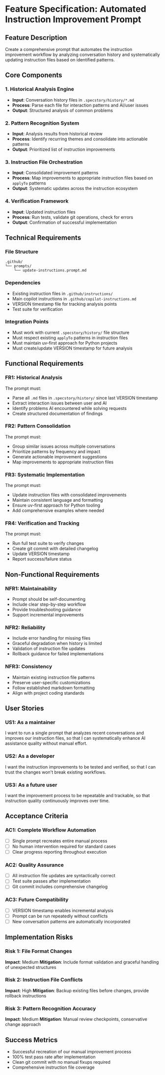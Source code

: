 # Feature Specification: Automated Instruction Improvement Prompt

## Feature Description
Create a comprehensive prompt that automates the instruction improvement workflow by analyzing conversation history and systematically updating instruction files based on identified patterns.

## Core Components

### 1. Historical Analysis Engine
- **Input**: Conversation history files in `.specstory/history/*.md`
- **Process**: Parse each file for interaction patterns and AI/user issues
- **Output**: Structured analysis of common problems

### 2. Pattern Recognition System
- **Input**: Analysis results from historical review
- **Process**: Identify recurring themes and consolidate into actionable patterns
- **Output**: Prioritized list of instruction improvements

### 3. Instruction File Orchestration
- **Input**: Consolidated improvement patterns
- **Process**: Map improvements to appropriate instruction files based on `applyTo` patterns
- **Output**: Systematic updates across the instruction ecosystem

### 4. Verification Framework
- **Input**: Updated instruction files
- **Process**: Run tests, validate git operations, check for errors
- **Output**: Confirmation of successful implementation

## Technical Requirements

### File Structure
```
.github/
└── prompts/
    └── update-instructions.prompt.md
```

### Dependencies
- Existing instruction files in `.github/instructions/`
- Main copilot instructions in `.github/copilot-instructions.md`
- VERSION timestamp file for tracking analysis points
- Test suite for verification

### Integration Points
- Must work with current `.specstory/history/` file structure
- Must respect existing `applyTo` patterns in instruction files
- Must maintain uv-first approach for Python projects
- Must create/update VERSION timestamp for future analysis

## Functional Requirements

### FR1: Historical Analysis
The prompt must:
- Parse all `.md` files in `.specstory/history/` since last VERSION timestamp
- Extract interaction issues between user and AI
- Identify problems AI encountered while solving requests
- Create structured documentation of findings

### FR2: Pattern Consolidation
The prompt must:
- Group similar issues across multiple conversations
- Prioritize patterns by frequency and impact
- Generate actionable improvement suggestions
- Map improvements to appropriate instruction files

### FR3: Systematic Implementation
The prompt must:
- Update instruction files with consolidated improvements
- Maintain consistent language and formatting
- Ensure uv-first approach for Python tooling
- Add comprehensive examples where needed

### FR4: Verification and Tracking
The prompt must:
- Run full test suite to verify changes
- Create git commit with detailed changelog
- Update VERSION timestamp
- Report success/failure status

## Non-Functional Requirements

### NFR1: Maintainability
- Prompt should be self-documenting
- Include clear step-by-step workflow
- Provide troubleshooting guidance
- Support incremental improvements

### NFR2: Reliability
- Include error handling for missing files
- Graceful degradation when history is limited
- Validation of instruction file updates
- Rollback guidance for failed implementations

### NFR3: Consistency
- Maintain existing instruction file patterns
- Preserve user-specific customizations
- Follow established markdown formatting
- Align with project coding standards

## User Stories

### US1: As a maintainer
I want to run a single prompt that analyzes recent conversations and improves our instruction files, so that I can systematically enhance AI assistance quality without manual effort.

### US2: As a developer
I want the instruction improvements to be tested and verified, so that I can trust the changes won't break existing workflows.

### US3: As a future user
I want the improvement process to be repeatable and trackable, so that instruction quality continuously improves over time.

## Acceptance Criteria

### AC1: Complete Workflow Automation
- [ ] Single prompt recreates entire manual process
- [ ] No human intervention required for standard cases
- [ ] Clear progress reporting throughout execution

### AC2: Quality Assurance
- [ ] All instruction file updates are syntactically correct
- [ ] Test suite passes after implementation
- [ ] Git commit includes comprehensive changelog

### AC3: Future Compatibility
- [ ] VERSION timestamp enables incremental analysis
- [ ] Prompt can be run repeatedly without conflicts
- [ ] New conversation patterns are automatically incorporated

## Implementation Risks

### Risk 1: File Format Changes
**Impact**: Medium
**Mitigation**: Include format validation and graceful handling of unexpected structures

### Risk 2: Instruction File Conflicts
**Impact**: High
**Mitigation**: Backup existing files before changes, provide rollback instructions

### Risk 3: Pattern Recognition Accuracy
**Impact**: Medium
**Mitigation**: Manual review checkpoints, conservative change approach

## Success Metrics
- Successful recreation of our manual improvement process
- 100% test pass rate after implementation
- Clean git commit with no manual fixups required
- Comprehensive instruction file coverage
